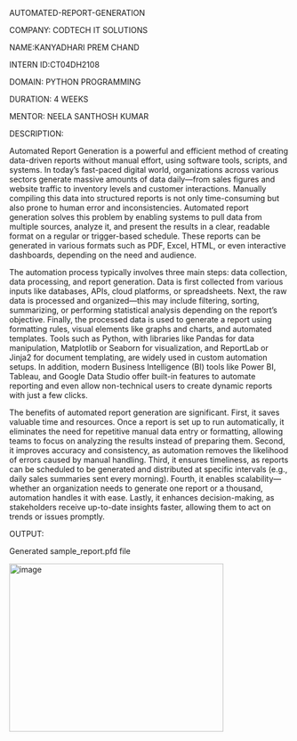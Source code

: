 AUTOMATED-REPORT-GENERATION

COMPANY: CODTECH IT SOLUTIONS

NAME:KANYADHARI PREM CHAND

INTERN ID:CT04DH2108

DOMAIN: PYTHON PROGRAMMING

DURATION: 4 WEEKS

MENTOR: NEELA SANTHOSH KUMAR

DESCRIPTION:

Automated Report Generation is a powerful and efficient method of creating data-driven reports without manual effort, using software tools, scripts, and systems. In today’s fast-paced digital world, organizations across various sectors generate massive amounts of data daily—from sales figures and website traffic to inventory levels and customer interactions. Manually compiling this data into structured reports is not only time-consuming but also prone to human error and inconsistencies. Automated report generation solves this problem by enabling systems to pull data from multiple sources, analyze it, and present the results in a clear, readable format on a regular or trigger-based schedule. These reports can be generated in various formats such as PDF, Excel, HTML, or even interactive dashboards, depending on the need and audience.

The automation process typically involves three main steps: data collection, data processing, and report generation. Data is first collected from various inputs like databases, APIs, cloud platforms, or spreadsheets. Next, the raw data is processed and organized—this may include filtering, sorting, summarizing, or performing statistical analysis depending on the report’s objective. Finally, the processed data is used to generate a report using formatting rules, visual elements like graphs and charts, and automated templates. Tools such as Python, with libraries like Pandas for data manipulation, Matplotlib or Seaborn for visualization, and ReportLab or Jinja2 for document templating, are widely used in custom automation setups. In addition, modern Business Intelligence (BI) tools like Power BI, Tableau, and Google Data Studio offer built-in features to automate reporting and even allow non-technical users to create dynamic reports with just a few clicks.

The benefits of automated report generation are significant. First, it saves valuable time and resources. Once a report is set up to run automatically, it eliminates the need for repetitive manual data entry or formatting, allowing teams to focus on analyzing the results instead of preparing them. Second, it improves accuracy and consistency, as automation removes the likelihood of errors caused by manual handling. Third, it ensures timeliness, as reports can be scheduled to be generated and distributed at specific intervals (e.g., daily sales summaries sent every morning). Fourth, it enables scalability—whether an organization needs to generate one report or a thousand, automation handles it with ease. Lastly, it enhances decision-making, as stakeholders receive up-to-date insights faster, allowing them to act on trends or issues promptly.

OUTPUT:

Generated sample_report.pfd file

<img width="385" height="302" alt="image" src="https://github.com/user-attachments/assets/a5649818-23ee-42a1-8f91-3641ff28a40b" />
